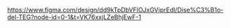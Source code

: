 https://www.figma.com/design/dd9kTpDbVFlOJxGVjprEdl/Dise%C3%B1o-del-TEG?node-id=0-1&t=VK76xxjLZeBhjEwF-1
